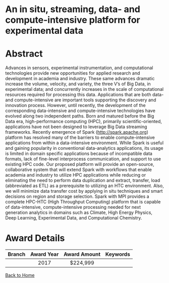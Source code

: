 
An in situ, streaming, data- and compute-intensive platform for experimental data
=================================================================================

# Abstract


Advances in sensors, experimental instrumentation, and computational technologies provide new opportunities for applied research and development in academia and industry. These same advances dramatic increase the volume, velocity, and variety, the three V’s of Big Data, in experimental data; and concurrently increases in the scale of computational resources required for processing this data. Applications that are both data- and compute-intensive are important tools supporting the discovery and innovation process. However, until recently, the development of the corresponding data-intensive and compute-intensive technologies have evolved along two independent paths. Born and matured before the Big Data era, high-performance computing (HPC), primarily scientific-oriented, applications have not been designed to leverage Big Data streaming frameworks. Recently emergence of Spark (http://spark.apache.org) platform has resolved many of the barriers to enable compute-intensive applications from within a data-intensive environment. While Spark is useful and gaining popularity in conventional data-analytics applications, its usage is limited in domain specific applications because of incompatible data formats, lack of fine-level interprocess communication, and support to use existing HPC code. Our proposed platform will provide an open-source, collaborative system that will extend Spark with workflows that enable academia and industry to utilize HPC applications while reducing or eliminating the need to perform data duplication and extract, transfer, load (abbreviated as ETL) as a prerequisite to utilizing an HTC environment. Also, we will minimize data transfer cost by applying in situ techniques and smart decisions on region and storage selection. Spark with MPI provides a complete HPC-HTC (High Throughput Computing) platform that is capable of data-intensive, compute-intensive processing needed for next generation analytics in domains such as Climate, High Energy Physics, Deep Learning, Experimental Data, and Computational Chemistry.  

# Award Details

|Branch|Award Year|Award Amount|Keywords|
| :---: | :---: | :---: | :---: |
||2017|$224,999||
  
  


[Back to Home](https://github.com/chrischow/dod_sbir_awards/Reports/JT/#5)